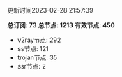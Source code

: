 更新时间2023-02-28 21:57:39

**总订阅: 73**
**总节点: 1213**
**有效节点: 450**
- v2ray节点: 292
- ss节点: 121
- trojan节点: 35
- ssr节点: 2
